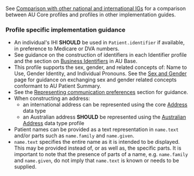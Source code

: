 See [Comparison with other national and international IGs](comparison.html) for a comparison between AU Core profiles and profiles in other implementation guides.

### Profile specific implementation guidance
- An individual's IHI **SHOULD** be used in `Patient.identifier` if available, in preference to Medicare or DVA numbers.
- See guidance on the construction of identifiers in each Identifier profile and the section on [Business Identifiers](https://build.fhir.org/ig/hl7au/au-fhir-base/generalguidance.html#business-identifiers) in AU Base.
- This profile supports the sex, gender, and related concepts of: Name to Use, Gender Identity, and Individual Pronouns. See the [Sex and Gender](sex-and-gender.html) page for guidance on exchanging sex and gender related concepts conformant to AU Patient Summary.
- See the [Representing communication preferences](general-guidance.html#representing-communication-preferences) section for guidance.
- When constructing an address:
  - an international address can be represented using the core [Address](http://hl7.org/fhir/R4/datatypes.html#Address) data type
  - an Australian address **SHOULD** be represented using the [Australian Address](http://build.fhir.org/ig/hl7au/au-fhir-base/StructureDefinition-au-address.html) data type profile
 - Patient names can be provided as a text representation in `name.text` and/or parts such as `name.family` and `name.given`. 
  - `name.text` specifies the entire name as it is intended to be displayed. This may be provided instead of, or as well as, the specific parts. It is important to note that the presence of parts of a name, e.g. `name.family` and `name.given`, do not imply that `name.text` is known or needs to be supplied. 

